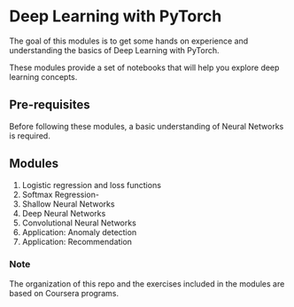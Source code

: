 # Deep Learning with PyTorch
The goal of this modules is to get some hands on experience and understanding the basics of Deep Learning with PyTorch.

These modules provide a set of notebooks that will help you explore deep learning concepts.

## Pre-requisites

Before following these modules, a basic understanding of Neural Networks is required.


## Modules

1. Logistic regression and loss functions
2. Softmax Regression- 
3. Shallow Neural Networks
4. Deep Neural Networks
5. Convolutional Neural Networks
6. Application: Anomaly detection
7. Application: Recommendation

### Note
The organization of this repo and the exercises included in the modules are based on Coursera programs.
